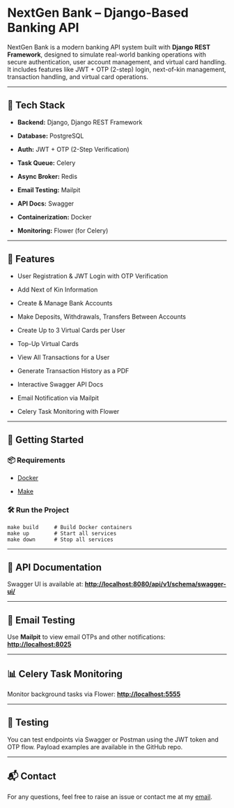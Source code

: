 # NextGen Bank – Django-Based Banking API

NextGen Bank is a modern banking API system built with **Django REST Framework**, designed to simulate real-world banking operations with secure authentication, user account management, and virtual card handling. It includes features like JWT + OTP (2-step) login, next-of-kin management, transaction handling, and virtual card operations.

---

## 🔧 Tech Stack

- **Backend:** Django, Django REST Framework

- **Database:** PostgreSQL

- **Auth:** JWT + OTP (2-Step Verification)

- **Task Queue:** Celery

- **Async Broker:** Redis

- **Email Testing:** Mailpit

- **API Docs:** Swagger

- **Containerization:** Docker

- **Monitoring:** Flower (for Celery)

---

## 🌟 Features

- User Registration & JWT Login with OTP Verification

- Add Next of Kin Information

- Create & Manage Bank Accounts

- Make Deposits, Withdrawals, Transfers Between Accounts

- Create Up to 3 Virtual Cards per User

- Top-Up Virtual Cards

- View All Transactions for a User

- Generate Transaction History as a PDF

- Interactive Swagger API Docs

- Email Notification via Mailpit

- Celery Task Monitoring with Flower

---

## 🚀 Getting Started

### 📦 Requirements

- [Docker](https://www.docker.com/)

- [Make](https://www.gnu.org/software/make/)

### 🛠 Run the Project

```
make build     # Build Docker containers
make up        # Start all services
make down      # Stop all services
````

---

## 📄 API Documentation

Swagger UI is available at:
**[http://localhost:8080/api/v1/schema/swagger-ui/](http://localhost:8080/api/v1/schema/swagger-ui/)**

---

## 📧 Email Testing

Use **Mailpit** to view email OTPs and other notifications:
**[http://localhost:8025](http://localhost:8025)**

---

## 📊 Celery Task Monitoring

Monitor background tasks via Flower:
**[http://localhost:5555](http://localhost:5555)**

---

## 🧪 Testing

You can test endpoints via Swagger or Postman using the JWT token and OTP flow. Payload examples are available in the GitHub repo.

---

## 📬 Contact

For any questions, feel free to raise an issue or contact me at my [email](shuklarishabh487@gmail.com).
